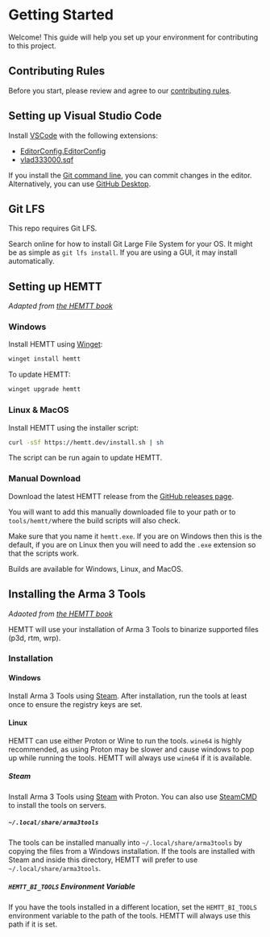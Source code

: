 # Getting Started
Welcome! This guide will help you set up your environment for contributing to this project.

## Contributing Rules
Before you start, please review and agree to our [contributing rules](../../.github/CONTRIBUTING.md).

## Setting up Visual Studio Code
Install [VSCode](https://code.visualstudio.com/) with the following extensions:
- [EditorConfig.EditorConfig](https://marketplace.visualstudio.com/items?itemName=EditorConfig.EditorConfig)
- [vlad333000.sqf](https://marketplace.visualstudio.com/items?itemName=vlad333000.sqf)

If you install the [Git command line](https://git-scm.com/downloads), you can commit changes in the editor. Alternatively, you can use [GitHub Desktop](https://github.com/apps/desktop).

## Git LFS
This repo requires Git LFS.

Search online for how to install Git Large File System for your OS. It might be as simple as `git lfs install`. If you are using a GUI, it may install automatically.

## Setting up HEMTT
_Adapted from [the HEMTT book](https://hemtt.dev/installation/index.html)_

### Windows

Install HEMTT using [Winget](https://github.com/microsoft/winget-cli):

```powershell
winget install hemtt
```

To update HEMTT:

```powershell
winget upgrade hemtt
```

### Linux & MacOS

Install HEMTT using the installer script:

```bash
curl -sSf https://hemtt.dev/install.sh | sh
```

The script can be run again to update HEMTT.

### Manual Download

Download the latest HEMTT release from the [GitHub releases page](https://github.com/brettmayson/HEMTT/releases).

You will want to add this manually downloaded file to your path or to `tools/hemtt/`where the build scripts will also check.

Make sure that you name it `hemtt.exe`. If you are on Windows then this is the default, if you are on Linux then you will need to add the `.exe` extension so that the scripts work.

Builds are available for Windows, Linux, and MacOS.

## Installing the Arma 3 Tools
_Adaoted from [the HEMTT book](https://hemtt.dev/installation/arma3tools.html)_

HEMTT will use your installation of Arma 3 Tools to binarize supported files (p3d, rtm, wrp).

### Installation

#### Windows

Install Arma 3 Tools using [Steam](https://store.steampowered.com/app/233800/Arma_3_Tools/). After installation, run the tools at least once to ensure the registry keys are set.

#### Linux

HEMTT can use either Proton or Wine to run the tools. `wine64` is highly recommended, as using Proton may be slower and cause windows to pop up while running the tools. HEMTT will always use `wine64` if it is available.

##### Steam

Install Arma 3 Tools using [Steam](https://store.steampowered.com/app/233800/Arma_3_Tools/) with Proton. You can also use [SteamCMD](https://developer.valvesoftware.com/wiki/SteamCMD) to install the tools on servers.

##### `~/.local/share/arma3tools`

The tools can be installed manually into `~/.local/share/arma3tools` by copying the files from a Windows installation. If the tools are installed with Steam and inside this directory, HEMTT will prefer to use `~/.local/share/arma3tools`.

##### `HEMTT_BI_TOOLS` Environment Variable

If you have the tools installed in a different location, set the `HEMTT_BI_TOOLS` environment variable to the path of the tools. HEMTT will always use this path if it is set.
